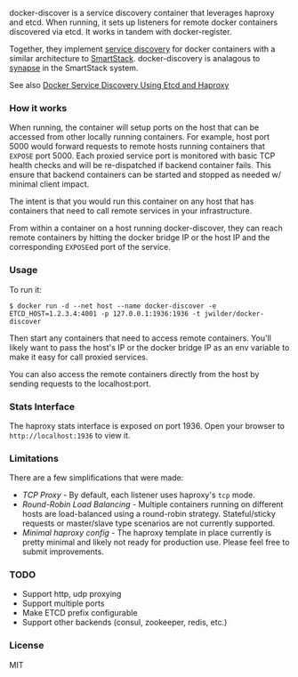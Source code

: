 docker-discover is a service discovery container that leverages haproxy and etcd.  When running,
it sets up listeners for remote docker containers discovered via etcd.  It works in tandem with
docker-register.

Together, they implement [service discovery][2] for docker containers with a similar architecture
to [SmartStack][3].  docker-discovery is analagous to [synapse][4] in the SmartStack system.

See also [Docker Service Discovery Using Etcd and Haproxy][5]

### How it works

When running, the container will setup ports on the host that can be accessed from other locally
running containers.  For example, host port 5000 would forward requests to remote hosts running
containers that `EXPOSE` port 5000.  Each proxied service port is monitored with basic TCP health
checks and will be re-dispatched if backend container fails.  This ensure that backend containers
can be started and stopped as needed w/ minimal client impact.

The intent is that you would run this container on any host that has containers that need to call
remote services in your infrastructure.

From within a container on a host running docker-discover, they can reach remote containers by hitting
the docker bridge IP or the host IP and the corresponding `EXPOSE`ed port of the service.

### Usage

To run it:

    $ docker run -d --net host --name docker-discover -e ETCD_HOST=1.2.3.4:4001 -p 127.0.0.1:1936:1936 -t jwilder/docker-discover

Then start any containers that need to access remote containers.  You'll likely want to pass the host's
 IP or the docker bridge IP as an env variable to make it easy for call proxied services.

You can also access the remote containers directly from the host by sending requests to the
localhost:port.

### Stats Interface

The haproxy stats interface is exposed on port 1936.  Open your browser to `http://localhost:1936` to view it.

### Limitations

There are a few simplifications that were made:

* *TCP Proxy* - By default, each listener uses haproxy's `tcp` mode.
* *Round-Robin Load Balancing* - Multiple containers running on different hosts are load-balanced
using a round-robin strategy.  Stateful/sticky requests or master/slave type scenarios are not
currently supported.
* *Minimal haproxy config* - The haproxy template in place currently is pretty minimal and likely not ready for production use.  Please feel free to submit improvements.

[1]: https://github.com/jwilder/docker-gen
[2]: http://jasonwilder.com/blog/2014/02/04/service-discovery-in-the-cloud/
[3]: http://nerds.airbnb.com/smartstack-service-discovery-cloud/
[4]: https://github.com/airbnb/synapse
[5]: http://jasonwilder.com/blog/2014/07/15/docker-service-discovery/

### TODO

* Support http, udp proxying
* Support multiple ports
* Make ETCD prefix configurable
* Support other backends (consul, zookeeper, redis, etc.)

### License

MIT
